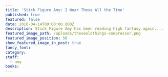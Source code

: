 ```yaml
---
title: 'Stick Figure Amy: I Wear These All the Time'
published: true
featured: false
date: 2016-04-14T09:00:00.000Z
description: Stick Figure Amy has been reading high fantasy again....
featured_image_path: /uploads/theseoldthings-compressor.png
featured_image_position: 50
show_featured_image_in_post: true
fancy_font:
category:
staff:
  - amy
books:
---
```



